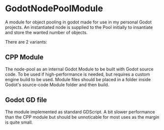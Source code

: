 # GodotNodePoolModule
A module for object pooling in godot made for use in my personal Godot projects.
An instantiated node is supplied to the Pool initially to insantiate and store the wanted number of objects.

There are 2 variants:

## CPP Module
The node-pool as an internal Godot Module to be built with Godot source code.
To be used if high-performance is needed, but requires a custom engine build to be used.
Module files should be placed in a folder inside Godot's source-code Module folder and then build.

## Godot GD file
The module implemented as standard GDScript.
A bit slower performance than the CPP module but should be unnoticable for most uses as the margin is quite small.
